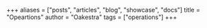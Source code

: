 +++
aliases = ["posts", "articles", "blog", "showcase", "docs"]
title = "Opeartions"
author = "Oakestra"
tags = ["operations"]
+++
